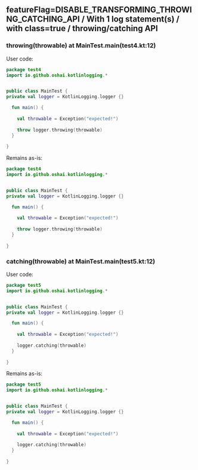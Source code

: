 ## featureFlag=DISABLE_TRANSFORMING_THROWING_CATCHING_API / With 1 log statement(s) / with class=true / throwing/catching API



###  throwing(throwable) at MainTest.main(test4.kt:12)

User code:
```kotlin
package test4
import io.github.oshai.kotlinlogging.*


public class MainTest {
private val logger = KotlinLogging.logger {}

  fun main() {
    
    val throwable = Exception("expected!")
    
    throw logger.throwing(throwable)
  }
  
}


```
  
Remains as-is:
```kotlin
package test4
import io.github.oshai.kotlinlogging.*


public class MainTest {
private val logger = KotlinLogging.logger {}

  fun main() {
    
    val throwable = Exception("expected!")
    
    throw logger.throwing(throwable)
  }
  
}


```

###  catching(throwable) at MainTest.main(test5.kt:12)

User code:
```kotlin
package test5
import io.github.oshai.kotlinlogging.*


public class MainTest {
private val logger = KotlinLogging.logger {}

  fun main() {
    
    val throwable = Exception("expected!")
    
    logger.catching(throwable)
  }
  
}


```
  
Remains as-is:
```kotlin
package test5
import io.github.oshai.kotlinlogging.*


public class MainTest {
private val logger = KotlinLogging.logger {}

  fun main() {
    
    val throwable = Exception("expected!")
    
    logger.catching(throwable)
  }
  
}


```
